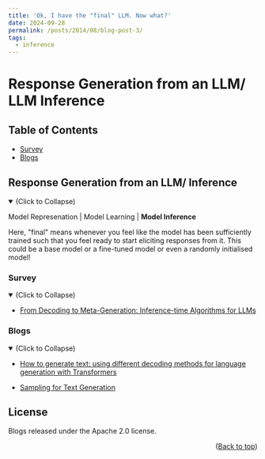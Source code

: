 ```yaml
---
title: 'Ok, I have the "final" LLM. Now what?'
date: 2024-09-28
permalink: /posts/2014/08/blog-post-3/
tags:
  - inference
---
```


<div id="top"></div>

# Response Generation from an LLM/ LLM Inference 

## Table of Contents

- [Survey](#Survey)
- [Blogs](#Blogs)

## Response Generation from an LLM/ Inference

<details open>
<summary>(Click to Collapse)</summary>

Model Represenation | Model Learning | **Model Inference**

Here, "final" means whenever you feel like the model has been sufficiently trained such that you feel ready to start eliciting responses from it. This could be a base model or a fine-tuned model or even a randomly initialised model!

</details>

### Survey

<details open>
<summary>(Click to Collapse)</summary>

- [From Decoding to Meta-Generation: Inference-time Algorithms for LLMs](https://arxiv.org/abs/2406.16838)

</details>

### Blogs

<details open>
<summary>(Click to Collapse)</summary>

- [How to generate text: using different decoding methods for language generation with Transformers](https://huggingface.co/blog/how-to-generate)

- [Sampling for Text Generation](https://huyenchip.com/2024/01/16/sampling.html)

</details>

## License
Blogs released under the Apache 2.0 license.

<p align="right">(<a href="#top">Back to top</a>)</p>
